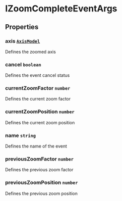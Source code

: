 # IZoomCompleteEventArgs

## Properties

### axis [`AxisModel`](./api-axisModel.html)

Defines the zoomed axis

### cancel `boolean`

Defines the event cancel status

### currentZoomFactor `number`

Defines the current zoom factor

### currentZoomPosition `number`

Defines the current zoom position

### name `string`

Defines the name of the event

### previousZoomFactor `number`

Defines the previous zoom factor

### previousZoomPosition `number`

Defines the previous zoom position
